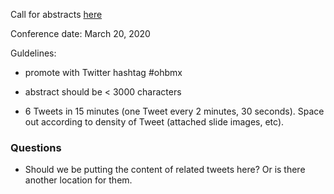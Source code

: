 Call for abstracts [here](https://ohbmx.org/faq/)

Conference date: March 20, 2020

Guldelines:

* promote with Twitter hashtag #ohbmx

* abstract should be < 3000 characters

* 6 Tweets in 15 minutes (one Tweet every 2 minutes, 30 seconds). Space out according to density of Tweet (attached slide images, etc).





### Questions
- Should we be putting the content of related tweets here? Or is there another location for them. 

